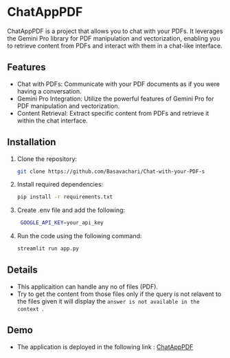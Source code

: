 # ChatAppPDF

ChatAppPDF is a project that allows you to chat with your PDFs. It leverages the Gemini Pro library for PDF manipulation and vectorization, enabling you to retrieve content from PDFs and interact with them in a chat-like interface.

## Features

- Chat with PDFs: Communicate with your PDF documents as if you were having a conversation.
- Gemini Pro Integration: Utilize the powerful features of Gemini Pro for PDF manipulation and vectorization.
- Content Retrieval: Extract specific content from PDFs and retrieve it within the chat interface.

## Installation

1. Clone the repository:

   ```bash
   git clone https://github.com/Basavachari/Chat-with-your-PDF-s
    ```
2. Install required dependencies:

   ```bash
   pip install -r requirements.txt
   ```
3. Create .env file and add the following:

   ```bash
    GOOGLE_API_KEY=your_api_key
    ```
4. Run the code using the following command:

   ```bash
   streamlit run app.py
   ```
## Details 
- This applicaition can handle any no of files (PDF).
- Try to get the content from those files only if the query is not relavent to the files given it will display the ```answer is not available in the context ```.

## Demo
- The application is deployed in the following link : [ChatAppPDF](https://chat-with-your-pdf-s-tlsbgv2tgrdhvutnbzsbep.streamlit.app/)